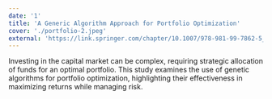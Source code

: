 ```yaml
---
date: '1'
title: 'A Generic Algorithm Approach for Portfolio Optimization'
cover: './portfolio-2.jpeg'
external: 'https://link.springer.com/chapter/10.1007/978-981-99-7862-5_9'
---
```


Investing in the capital market can be complex, requiring strategic allocation of funds for an optimal portfolio. This study examines the use of genetic algorithms for portfolio optimization, highlighting their effectiveness in maximizing returns while managing risk.